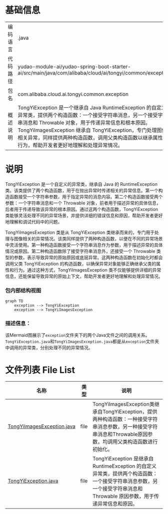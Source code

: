 # 基础信息

|      |      |
|------|------|
| 编码语言 | .java |
| 代码路径 | yudao-module-ai/yudao-spring-boot-starter-ai/src/main/java/com/alibaba/cloud/ai/tongyi/common/exception |
| 包名 | com.alibaba.cloud.ai.tongyi.common.exception |
| 概述说明 | TongYiException 是一个继承自 Java RuntimeException 的自定义异常类，提供两个构造函数：一个接受字符串消息，另一个接受字符串消息和 Throwable 对象，用于传递异常信息和根本原因。TongYiImagesException 继承自 TongYiException，专门处理图像相关异常，同样提供两种构造函数，调用父类构造函数以继承属性和行为，帮助开发者更好地理解和处理异常情况。 |

# 说明

TongYiException 是一个自定义的异常类，继承自 Java 的 RuntimeException 类。该类提供了两个构造函数，用于在抛出异常时传递相关的异常信息。第一个构造函数接受一个字符串参数，用于指定异常的消息内容。第二个构造函数接受两个参数：一个字符串消息和一个 Throwable 对象，前者用于描述异常的具体信息，后者用于传递导致该异常的根本原因。通过这两个构造函数，TongYiException 类能够灵活处理不同的异常场景，并提供详细的错误信息和原因，帮助开发者更好地理解和调试代码中的问题。

TongYiImagesException 类是从 TongYiException 类继承而来的，专门用于处理与图像相关的异常情况。该类同样提供了两种构造函数，以便在不同的异常场景中灵活使用。第一种构造函数接受一个字符串消息作为参数，用于描述异常的具体情况或原因。第二种构造函数除了接受字符串消息外，还接受一个 Throwable 类型的参数，表示导致异常的原始原因或底层异常。这两种构造函数在初始化时都会调用父类 TongYiException 的构造函数，以确保异常对象能够正确继承父类的属性和行为。通过这种方式，TongYiImagesException 类不仅能够提供详细的异常信息，还能保留导致异常的原始上下文，帮助开发者更好地理解和处理异常情况。


### 包内部结构视图

```mermaid
graph TD
    exception --> TongYiException
    exception --> TongYiImagesException
```

### 描述信息：
该Mermaid图展示了`exception`文件夹下的两个Java文件之间的调用关系。`TongYiException.java`和`TongYiImagesException.java`都是从`exception`文件夹中调用的异常类，分别处理不同的异常情况。

# 文件列表 File List

| 名称   | 类型  | 说明 |
|-------|------|-------------|
| [TongYiImagesException.java](TongYiImagesException.md) | file | TongYiImagesException类继承自TongYiException，提供两种构造函数：一种接受字符串消息参数，另一种接受字符串消息和Throwable原因参数，均调用父类构造函数进行初始化。 |
| [TongYiException.java](TongYiException.md) | file | TongYiException 是继承自 RuntimeException 的自定义异常类，提供两个构造函数：一个接受字符串消息参数，另一个接受字符串消息和 Throwable 原因参数，用于传递异常信息和原因。 |


